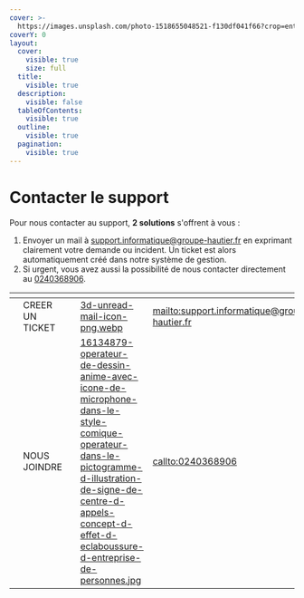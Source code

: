 ```yaml
---
cover: >-
  https://images.unsplash.com/photo-1518655048521-f130df041f66?crop=entropy&cs=srgb&fm=jpg&ixid=M3wxOTcwMjR8MHwxfHNlYXJjaHw5fHxkZXNrfGVufDB8fHx8MTcyMzIwOTA1NHww&ixlib=rb-4.0.3&q=85
coverY: 0
layout:
  cover:
    visible: true
    size: full
  title:
    visible: true
  description:
    visible: false
  tableOfContents:
    visible: true
  outline:
    visible: true
  pagination:
    visible: true
---
```


# Contacter le support

Pour nous contacter au support, **2 solutions** s'offrent à vous :&#x20;

1. Envoyer un mail à [support.informatique@groupe-hautier.fr](mailto:support.informatique@groupe-hautier.fr) en exprimant clairement votre demande ou incident. Un ticket est alors automatiquement créé dans notre système de gestion.
2. Si urgent, vous avez aussi la possibilité de nous contacter directement au [0240368906](callto:0240368906).



<table data-view="cards"><thead><tr><th></th><th></th><th></th><th data-hidden data-card-cover data-type="files"></th><th data-hidden data-card-target data-type="content-ref"></th></tr></thead><tbody><tr><td></td><td>CREER UN TICKET</td><td></td><td><a href=".gitbook/assets/3d-unread-mail-icon-png.webp">3d-unread-mail-icon-png.webp</a></td><td><a href="mailto:support.informatique@groupe-hautier.fr">mailto:support.informatique@groupe-hautier.fr</a></td></tr><tr><td></td><td>NOUS JOINDRE</td><td></td><td><a href=".gitbook/assets/16134879-operateur-de-dessin-anime-avec-icone-de-microphone-dans-le-style-comique-operateur-dans-le-pictogramme-d-illustration-de-signe-de-centre-d-appels-concept-d-effet-d-eclaboussure-d-entreprise-de-personnes.jpg">16134879-operateur-de-dessin-anime-avec-icone-de-microphone-dans-le-style-comique-operateur-dans-le-pictogramme-d-illustration-de-signe-de-centre-d-appels-concept-d-effet-d-eclaboussure-d-entreprise-de-personnes.jpg</a></td><td><a href="callto:0240368906">callto:0240368906</a></td></tr></tbody></table>
